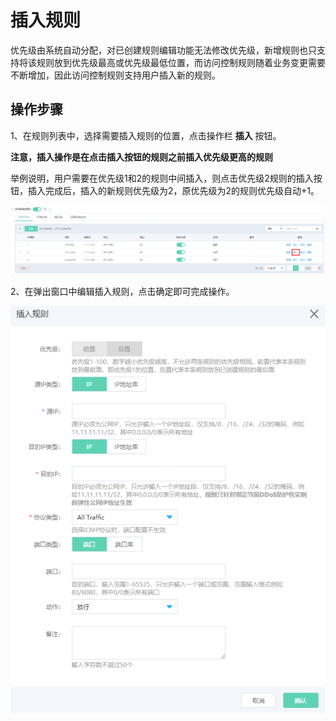 # 插入规则

优先级由系统自动分配，对已创建规则编辑功能无法修改优先级，新增规则也只支持将该规则放到优先级最高或优先级最低位置，而访问控制规则随着业务变更需要不断增加，因此访问控制规则支持用户插入新的规则。

## 操作步骤

1、在规则列表中，选择需要插入规则的位置，点击操作栏 **插入** 按钮。

**注意，插入操作是在点击插入按钮的规则之前插入优先级更高的规则**

举例说明，用户需要在优先级1和2的规则中间插入，则点击优先级2规则的插入按钮，插入完成后，插入的新规则优先级为2，原优先级为2的规则优先级自动+1。

![image](../../../../../image/Anti-DDoS-Protection-Package/insertACL01.png)

2、在弹出窗口中编辑插入规则，点击确定即可完成操作。

![image](../../../../../image/Anti-DDoS-Protection-Package/insertACL02.png)
